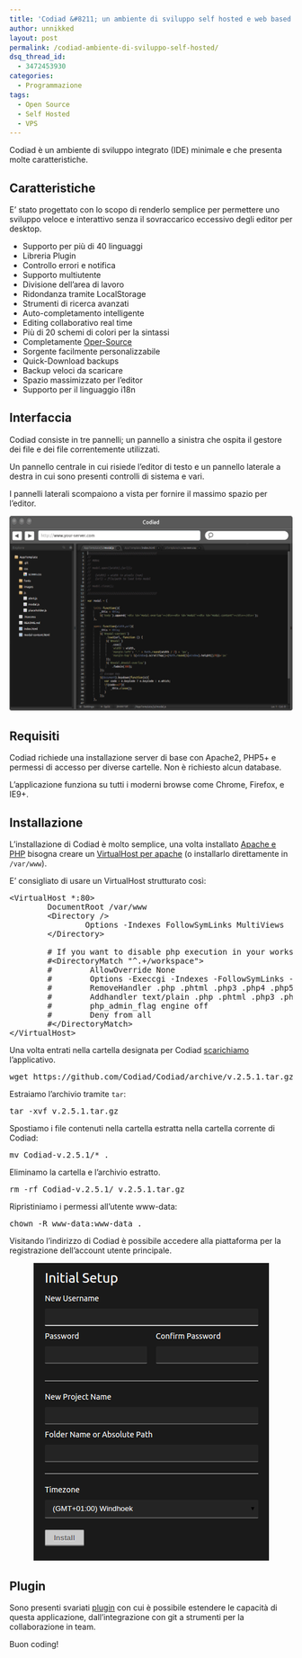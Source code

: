 ```yaml
---
title: 'Codiad &#8211; un ambiente di sviluppo self hosted e web based'
author: unnikked
layout: post
permalink: /codiad-ambiente-di-sviluppo-self-hosted/
dsq_thread_id:
  - 3472453930
categories:
  - Programmazione
tags:
  - Open Source
  - Self Hosted
  - VPS
---
```

<div align="center">
  <!-- unnikked - responsive - header --><ins class="adsbygoogle" style="display:block" data-ad-client="ca-pub-3846608868139288" data-ad-slot="2778724254" data-ad-format="auto"></ins>
</div>

  


Codiad è un ambiente di sviluppo integrato (IDE) minimale e che presenta molte caratteristiche.

## Caratteristiche

E&#8217; stato progettato con lo scopo di renderlo semplice per permettere uno sviluppo veloce e interattivo senza il sovraccarico eccessivo degli editor per desktop.

  * Supporto per più di 40 linguaggi
  * Libreria Plugin
  * Controllo errori e notifica
  * Supporto multiutente
  * Divisione dell&#8217;area di lavoro
  * Ridondanza tramite LocalStorage
  * Strumenti di ricerca avanzati
  * Auto-completamento intelligente
  * Editing collaborativo real time
  * Più di 20 schemi di colori per la sintassi
  * Completamente <a href="https://github.com/Codiad/Codiad" target="_blank">Oper-Source</a>
  * Sorgente facilmente personalizzabile
  * Quick-Download backups
  * Backup veloci da scaricare
  * Spazio massimizzato per l&#8217;editor
  * Supporto per il linguaggio i18n

## Interfaccia

Codiad consiste in tre pannelli; un pannello a sinistra che ospita il gestore dei file e dei file correntemente utilizzati. 

Un pannello centrale in cui risiede l&#8217;editor di testo e un pannello laterale a destra in cui sono presenti controlli di sistema e vari. 

I pannelli laterali scompaiono a vista per fornire il massimo spazio per l&#8217;editor.

<p align="center">
  <img src="/wp-content/uploads/2015/01/screenshot_12_27.png" alt="screenshot_12_27" />
</p>

## Requisiti

Codiad richiede una installazione server di base con Apache2, PHP5+ e permessi di accesso per diverse cartelle. Non è richiesto alcun database.

L&#8217;applicazione funziona su tutti i moderni browse come Chrome, Firefox, e IE9+.

## Installazione

L&#8217;installazione di Codiad è molto semplice, una volta installato <a href="/apache-php-mysql/" title="Come configurare un ambiente LAMP" target="_blank">Apache e PHP</a> bisogna creare un <a href="/guida-ai-virtual-host-di-apache/" title="Guida ai Virtual Host di Apache" target="_blank">VirtualHost per apache</a> (o installarlo direttamente in `/var/www`). 

E&#8217; consigliato di usare un VirtualHost strutturato così: 

<pre class="lang:default decode:true " >&lt;VirtualHost *:80&gt;
        DocumentRoot /var/www
        &lt;Directory /&gt;
                Options -Indexes FollowSymLinks MultiViews
        &lt;/Directory&gt;

        # If you want to disable php execution in your workspace, remove the comments
        #&lt;DirectoryMatch "^.+/workspace"&gt;
        #        AllowOverride None
        #        Options -Execcgi -Indexes -FollowSymLinks -MultiViews
        #        RemoveHandler .php .phtml .php3 .php4 .php5 .cgi .htaccess
        #        Addhandler text/plain .php .phtml .php3 .php4 .php5 .cgi .htaccess
        #        php_admin_flag engine off
        #        Deny from all
        #&lt;/DirectoryMatch&gt;
&lt;/VirtualHost&gt;</pre>

Una volta entrati nella cartella designata per Codiad <a href="https://github.com/Codiad/Codiad/releases" title="Codiad rilasci" target="_blank">scarichiamo</a> l&#8217;applicativo. 

<pre class="lang:default decode:true " >wget https://github.com/Codiad/Codiad/archive/v.2.5.1.tar.gz</pre>

Estraiamo l&#8217;archivio tramite `tar`:

<pre class="lang:default decode:true " >tar -xvf v.2.5.1.tar.gz</pre>

Spostiamo i file contenuti nella cartella estratta nella cartella corrente di Codiad: 

<pre class="lang:default decode:true " >mv Codiad-v.2.5.1/* .</pre>

Eliminamo la cartella e l&#8217;archivio estratto.

<pre class="lang:default decode:true " >rm -rf Codiad-v.2.5.1/ v.2.5.1.tar.gz</pre>

Ripristiniamo i permessi all&#8217;utente www-data:

<pre class="lang:default decode:true " >chown -R www-data:www-data .
</pre>

Visitando l&#8217;indirizzo di Codiad è possibile accedere alla piattaforma per la registrazione dell&#8217;account utente principale. 

<p align="center">
  <img src="/wp-content/uploads/2015/01/codiad-configurazione-iniziale.png" alt="codiad-configurazione-iniziale" />
</p>

## Plugin

Sono presenti svariati <a href="http://market.codiad.com/" title="Codiad - Plugin" target="_blank">plugin</a> con cui è possibile estendere le capacità di questa applicazione, dall&#8217;integrazione con git a strumenti per la collaborazione in team. 

Buon coding! 

  


<div align="center">
  <!-- unnikked - responsive - footer --><ins class="adsbygoogle" style="display:block" data-ad-client="ca-pub-3846608868139288" data-ad-slot="4255457452" data-ad-format="auto"></ins>
</div>
